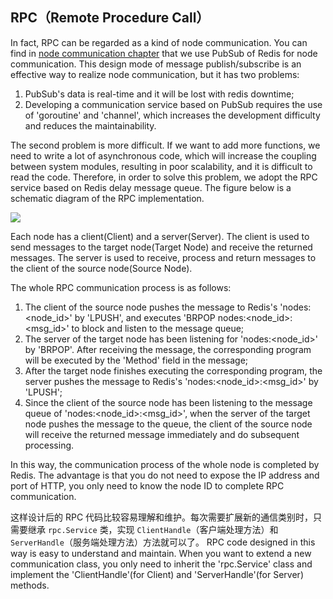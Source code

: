 ## RPC（Remote Procedure Call）

In fact, RPC can be regarded as a kind of node communication. You can find in [node communication chapter](NodeCommunication.md) that we use PubSub of Redis for node communication. This design mode of message publish/subscribe is an effective way to realize node communication, but it has two problems:

1. PubSub's data is real-time and it will be lost with redis downtime;
2. Developing a communication service based on PubSub requires the use of 'goroutine' and 'channel', which increases the development difficulty and reduces the maintainability.

The second problem is more difficult. If we want to add more functions, we need to write a lot of asynchronous code, which will increase the coupling between system modules, resulting in poor scalability, and it is difficult to read the code. Therefore, in order to solve this problem, we adopt the RPC service based on Redis delay message queue. The figure below is a schematic diagram of the RPC implementation.

![](http://static-docs.crawlab.cn/rpc-architecture.png)

Each node has a client(Client) and a server(Server). The client is used to send messages to the target node(Target Node) and receive the returned messages. The server is used to receive, process and return messages to the client of the source node(Source Node).

The whole RPC communication process is as follows:

1. The client of the source node pushes the message to Redis's 'nodes:<node_id>' by 'LPUSH', and executes 'BRPOP nodes:<node_id>:<msg_id>' to block and listen to the message queue;
2. The server of the target node has been listening for 'nodes:<node_id>' by 'BRPOP'. After receiving the message, the corresponding program will be executed by the 'Method' field in the message;
3. After the target node finishes executing the corresponding program, the server pushes the message to Redis's 'nodes:<node_id>:<msg_id>' by 'LPUSH';
4. Since the client of the source node has been listening to the message queue of 'nodes:<node_id>:<msg_id>', when the server of the target node pushes the message to the queue, the client of the source node will receive the returned message immediately and do subsequent processing.

In this way, the communication process of the whole node is completed by Redis. The advantage is that you do not need to expose the IP address and port of HTTP, you only need to know the node ID to complete RPC communication.

这样设计后的 RPC 代码比较容易理解和维护。每次需要扩展新的通信类别时，只需要继承 `rpc.Service` 类，实现 `ClientHandle`（客户端处理方法）和 `ServerHandle`（服务端处理方法）方法就可以了。
RPC code designed in this way is easy to understand and maintain. When you want to extend a new communication class, you only need to inherit the 'rpc.Service' class and implement the 'ClientHandle'(for Client) and 'ServerHandle'(for Server) methods.

